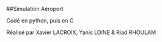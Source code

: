 ##Simulation Aéroport

Codé en python, puis en C

Réalisé par Xavier LACROIX, Yanis LOINE & Riad RHOULAM
